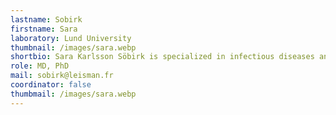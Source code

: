 ```yaml
---
lastname: Sobirk
firstname: Sara
laboratory: Lund University
thumbnail: /images/sara.webp
shortbio: Sara Karlsson Söbirk is specialized in infectious diseases and clinical microbiology, currently head of the medical unit at Clinical microbiology and Infection Control, Region Skåne, Sweden. Since a PhD on Leishmaniasis in Sweden, her postdoctoral research at the Department of Infection Medicine at Lund University focuses on diagnostic and clinical parasitology, gastrointestinal infections, host response to parasitic infection and epidemiology. She is co-managing and teaches parasitology and microbiology in the curriculum for medical students at Lund University, and parasitology for postgraduate physicians under specialization.
role: MD, PhD
mail: sobirk@leisman.fr
coordinator: false
thumbmail: /images/sara.webp
---
```

